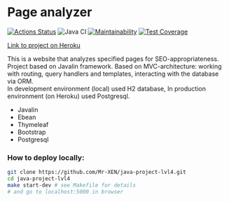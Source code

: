 # Page analyzer
[![Actions Status](https://github.com/AlexeiAK/java-project-lvl4/workflows/hexlet-check/badge.svg)](https://github.com/AlexeiAK/java-project-lvl4/actions)
![Java CI](https://github.com/AlexeiAK/java-project-lvl4/actions/workflows/main.yml/badge.svg)
[![Maintainability](https://api.codeclimate.com/v1/badges/65945fb8448e269ba5d5/maintainability)](https://codeclimate.com/github/AlexeiAK/java-project-lvl4/maintainability)
[![Test Coverage](https://api.codeclimate.com/v1/badges/65945fb8448e269ba5d5/test_coverage)](https://codeclimate.com/github/AlexeiAK/java-project-lvl4/test_coverage)

[Link to project on Heroku](https://page-analyzer.herokuapp.com/)  

This is a website that analyzes specified pages for SEO-appropriateness.
Project based on Javalin framework. Based on MVC-architecture: working with routing, query handlers and templates, interacting with the database via ORM.   
In development environment (local) used H2 database, In production environment (on Heroku) used Postgresql.

* Javalin
* Ebean
* Thymeleaf
* Bootstrap
* Postgresql

### How to deploy locally:
```bash
git clone https://github.com/Mr-XEN/java-project-lvl4.git
cd java-project-lvl4
make start-dev # see Makefile for details
# and go to localhost:5000 in browser
```
